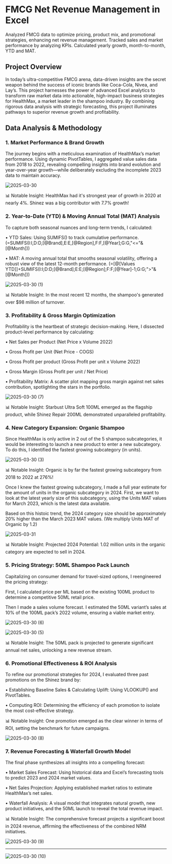 # FMCG Net Revenue Management in Excel
Analyzed FMCG data to optimize pricing, product mix, and promotional strategies, enhancing net revenue management. Tracked sales and market performance by analyzing KPIs. Calculated yearly growth, month-to-month, YTD and MAT.  

## Project Overview



  In today’s ultra-competitive FMCG arena, data-driven insights are the secret weapon behind the success of iconic brands like Coca-Cola, Nivea, and Lay’s. This project harnesses the power of advanced Excel analytics to transform raw market data into actionable, high-impact business strategies for HealthMax, a market leader in the shampoo industry. By combining rigorous data analysis with strategic forecasting, this project illuminates pathways to superior revenue growth and profitability.



## Data Analysis & Methodology 

### 1. Market Performance & Brand Growth



The journey begins with a meticulous examination of HealthMax’s market performance. Using dynamic PivotTables, I aggregated value sales data from 2018 to 2022, revealing compelling insights into brand evolution and year-over-year growth—while deliberately excluding the incomplete 2023 data to maintain accuracy.

![2025-03-30](https://github.com/user-attachments/assets/79d36117-4b6f-4116-aafe-e609a5aede9f)

📊 Notable Insight: HealthMax had it's strongest year of growth in 2020 at nearly 4%. Shinez was a big contributor with 7.7% growth!



### 2. Year-to-Date (YTD) & Moving Annual Total (MAT) Analysis



To capture both seasonal nuances and long-term trends, I calculated:

• YTD Sales: Using SUMIFS() to track cumulative performance. (=SUMIFS(I:I,D:D,[@Brand],E:E,[@Region],F:F,[@Year];G:G,"<="&[@Month]))

• MAT: A moving annual total that smooths seasonal volatility, offering a robust view of the latest 12-month performance. (=[@[Values YTD]]+SUMIFS(I:I;D:D;[@Brand];E:E;[@Region];F:F;[@Year]-1;G:G;">"&[@Month]))


![2025-03-30 (1)](https://github.com/user-attachments/assets/b90ca3d9-37eb-465b-8e43-1e7f5369aae6)

📊 Notable Insight: In the most recent 12 months, the shampoo's generated over $98 million of turnover.





### 3. Profitability & Gross Margin Optimization



Profitability is the heartbeat of strategic decision-making. Here, I dissected product-level performance by calculating:

• Net Sales per Product (Net Price x Volume 2022)

• Gross Profit per Unit (Net Price - COGS) 

• Gross Profit per product  (Gross Profit per unit x Volume 2022)

• Gross Margin  (Gross Profit per unit / Net Price)

• Profitability Matrix: A scatter plot mapping gross margin against net sales contribution, spotlighting the stars in the portfolio.

![2025-03-30 (7)](https://github.com/user-attachments/assets/ad07c00f-6b49-4e29-8522-9bfc72226d44)

📊 Notable Insight: Starbust Ultra Soft 100ML emerged as the flagship product, while Shinez Repair 200ML demonstrated unparalleled profitability.





### 4. New Category Expansion: Organic Shampoo



Since HealthMax is only active in 2 out of the 5 shampoo subcategories, it would be interesting to launch a new product to enter a new subcategory. To do this, I identified the fastest growing subcategory (in units). 

![2025-03-30 (3)](https://github.com/user-attachments/assets/f1d883e3-615d-4448-a6b1-19a7794ef4c7)

📊 Notable Insight: Organic is by far the fastest growing subcategory from 2018 to 2022 at 276%!

Once I knew the fastest growing subcategory, I made a full year estimate for the amount of units in the organic subcategory in 2024. First, we want to look at the latest yearly size of this subcategory, using the Units MAT values for March 2023, which is the latest data available. 

Based on this histoic trend, the 2024 category size should be approximately 20% higher than the March 2023 MAT values. (We multiply Units MAT of Organic by 1.2)

![2025-03-31](https://github.com/user-attachments/assets/cdb33aa7-4877-410c-8226-445539d98a43)

📊 Notable Insight: Projected 2024 Potential:  1.02 million units in the organic category are expected to sell in 2024.


### 5. Pricing Strategy: 50ML Shampoo Pack Launch



Capitalizing on consumer demand for travel-sized options, I reengineered the pricing strategy:

First, I calculated price per ML based on the existing 100ML product to determine a competitive 50ML retail price.

Then I made a sales volume forecast. I estimated the 50ML variant’s sales at 10% of the 100ML pack’s 2022 volume, ensuring a viable market entry.

![2025-03-30 (6)](https://github.com/user-attachments/assets/98aa6646-8217-4e68-b10e-a4813895a532)

![2025-03-30 (5)](https://github.com/user-attachments/assets/51763028-42e4-42b1-82dc-451fdd6e9318)

📊 Notable Insight: The 50ML pack is projected to generate significant annual net sales, unlocking a new revenue stream.




### 6. Promotional Effectiveness & ROI Analysis



To refine our promotional strategies for 2024, I evaluated three past promotions on the Shinez brand by:

• Establishing Baseline Sales & Calculating Uplift: Using VLOOKUP() and PivotTables.

• Computing ROI: Determining the efficiency of each promotion to isolate the most cost-effective strategy.

📊 Notable Insight: One promotion emerged as the clear winner in terms of ROI, setting the benchmark for future campaigns.



![2025-03-30 (8)](https://github.com/user-attachments/assets/a66c0cf4-1232-44f6-8772-dfdfd4c60a5d)




### 7. Revenue Forecasting & Waterfall Growth Model



The final phase synthesizes all insights into a compelling forecast:

• Market Sales Forecast: Using historical data and Excel’s forecasting tools to predict 2023 and 2024 market values.

• Net Sales Projection: Applying established market ratios to estimate HealthMax’s net sales.

• Waterfall Analysis: A visual model that integrates natural growth, new product initiatives, and the 50ML launch to reveal the total revenue impact.

📊 Notable Insight: The comprehensive forecast projects a significant boost in 2024 revenue, affirming the effectiveness of the combined NRM initiatives.


![2025-03-30 (9)](https://github.com/user-attachments/assets/583eec6f-648d-4ba6-8770-f1471b726422)

---

![2025-03-30 (10)](https://github.com/user-attachments/assets/07d43c43-beba-43b9-a1ff-c7cf495f40db)
